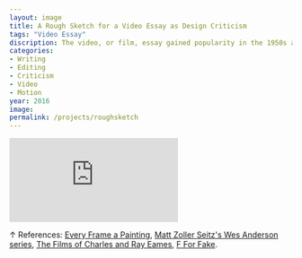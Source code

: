 ```yaml
---
layout: image
title: A Rough Sketch for a Video Essay as Design Criticism
tags: "Video Essay"
discription: The video, or film, essay gained popularity in the 1950s and 60s that trades typical narrative plots for themes and investigations. Drawing inspiration from Orson Welles, Charles and Ray Eames, and film critics working today, I explore how the video essay can be used to further design criticism online and bring critical writing about design to different audiences.
categories:
- Writing
- Editing
- Criticism
- Video
- Motion
year: 2016
image:
permalink: /projects/roughsketch
---
```


<div class="responsive-container"><p>
<iframe src="https://player.vimeo.com/video/161943831?title=0&byline=0&portrait=0" frameborder="0" allowfullscreen>
</iframe></p>
</div>
<div class="images-right"><p>&uarr; References: <a href="https://www.youtube.com/user/everyframeapainting/videos">Every Frame a Painting</a>, <a href="https://vimeo.com/76874277">Matt Zoller Seitz's Wes Anderson series</a>, <a href="http://www.amazon.com/Films-Charles-Ray-Eames-Vol/dp/6305943877/ref=sr_1_2?ie=UTF8&qid=1461966780&sr=8-2&keywords=the+films+of+charles+%26+ray+eames">The Films of Charles and Ray Eames</a>, <a href="http://www.amazon.com/F-Fake-Blu-ray-Orson-Welles/dp/B00LUSUU92/ref=sr_1_1?ie=UTF8&qid=1461966804&sr=8-1&keywords=f+for+fake">F For Fake</A>.</p></div>
